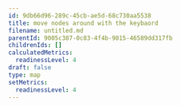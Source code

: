 ```yaml
---
id: 9db66d96-289c-45cb-ae5d-68c730aa5538
title: move nodes around with the keybaord
filename: untitled.md
parentId: 9005c387-0c83-4f4b-9815-46589dd317fb
childrenIds: []
calculatedMetrics:
  readinessLevel: 4
draft: false
type: map
setMetrics:
  readinessLevel: 4
---
```

